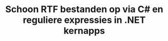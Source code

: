 ---
############################# Static ############################
layout: "auto-gen-gist"
draft: false
path: "nl/redaction/net/regex/rtf"
otherformats: CSV DOC DOCM DOCX DOT DOTM DOTX PDF POT POTM PPS PPSM PPSX PPT PPTM PPTX XLS XLSM XLSX XLT XLTM XLTX  

############################# Head ############################
head_title: "Bewerk RTF documenten met reguliere expressies via .NET Core"
head_description: "Bewerk gevoelige informatie met behulp van reguliere expressies uit documenten van verschillende formaten"

############################# Header ############################
title: "Schoon RTF bestanden op via C# en reguliere expressies in .NET kernapps"
description: "Zoek en verwijder gevoelige informatie uit Office- en OpenOffice-documenten, -spreadsheets en -presentaties, evenals RTF op Windows, Linux en macOS"

################### SubMenu/Download Button #####################
submenu:
    enable: true

############################# About ############################
about:
    enable: true
    title: "Documenttekstredactie voor .NET API"
    content: |
        Eén formaat-onafhankelijke interface voor het opschonen van gevoelige en geheime informatie uit de PDF, Word, Excel, PowerPoint documenten en afbeeldingen, inclusief de mogelijkheid om metadata te wijzigen en opmerkingen te verwijderen. Met de tool GroupDocs.Redaction for .NET kunt u de geclassificeerde informatie redigeren en het geredigeerde document opslaan in PDF, alle pagina's omzetten in rasterafbeeldingen of het document in zijn oorspronkelijke formaat behouden voor verdere bewerking.

############################# Steps ############################
steps:
    enable: true
    title_left: "Tekst uit RTF redigeren met reguliere expressies via C#"
    content_left: |
        Met [GroupDocs.Redaction](nl//redaction/net/) kunnen .NET-ontwikkelaars met een paar eenvoudige stappen volledige reguliere expressies gebruiken om RTF-bestanden te redigeren.

        *   Maak een instantie van [Redactor](https://apireference.groupdocs.com/redaction/net/groupdocs.redaction/redactor) klasse & laad RTF bestand
        *   Maak een instantie van de klasse [RegexRedaction](https://apireference.groupdocs.com/redaction/net/groupdocs.redaction.redactions/regexredaction) om de tekst te zoeken en te vervangen
        *   Roep [Redactor.Apply](https://apireference.groupdocs.com/redaction/net/groupdocs.redaction/redactor/methods/apply/index) methode aan met object van RegexRedaction
        
    title_right: "Aan de slag met Redaction API"
    content_right: |
        Installeer vanaf de opdrachtregel als ```nuget install GroupDocs.Redaction``` of via Package Manager Console van Visual Studio met ```Install-Package GroupDocs.Redaction```. 
        U kunt ook het offline MSI-installatieprogramma of de DLL's in een ZIP-bestand downloaden van [downloads](https://downloads.groupdocs.com/redaction/net) en er handmatig naar verwijzen in uw project.  
        
    code: |
        ```cs
        using (Redactor redactor = new Redactor(@"sample.rtf"))
        {
        	redactor.Apply(new RegexRedaction("\\d{2}\\s*\\d{2}[^\\d]*\\d{6}", new ReplacementOptions(System.Drawing.Color.Blue)));
        	redactor.Save();
        }
        ```

############################# Demos ############################
demos:
    enable: true
############################# About Formats ############################
about_formats:
    enable: true
############################# More Formats ############################
more_formats:
    enable: true

############################# Back to top ###############################
back_to_top:
    enable: true
---